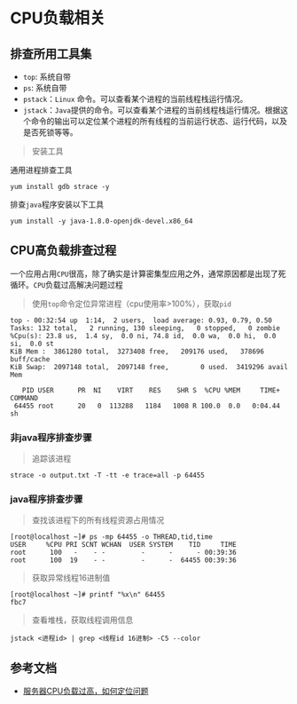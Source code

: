 # CPU负载相关

## 排查所用工具集

- `top`: 系统自带
- `ps`: 系统自带
- `pstack`：`Linux` 命令。可以查看某个进程的当前线程栈运行情况。
- `jstack`：`Java`提供的命令。可以查看某个进程的当前线程栈运行情况。根据这个命令的输出可以定位某个进程的所有线程的当前运行状态、运行代码，以及是否死锁等等。

> 安装工具

通用进程排查工具

    yum install gdb strace -y

排查`java`程序安装以下工具

    yum install -y java-1.8.0-openjdk-devel.x86_64

## CPU高负载排查过程

一个应用占用`CPU`很高，除了确实是计算密集型应用之外，通常原因都是出现了死循环。`CPU`负载过高解决问题过程

> 使用`top`命令定位异常进程（cpu使用率>100%），获取`pid`

    top - 00:32:54 up  1:14,  2 users,  load average: 0.93, 0.79, 0.50
    Tasks: 132 total,   2 running, 130 sleeping,   0 stopped,   0 zombie
    %Cpu(s): 23.8 us,  1.4 sy,  0.0 ni, 74.8 id,  0.0 wa,  0.0 hi,  0.0 si,  0.0 st
    KiB Mem :  3861280 total,  3273408 free,   209176 used,   378696 buff/cache
    KiB Swap:  2097148 total,  2097148 free,        0 used.  3419296 avail Mem
    
       PID USER      PR  NI    VIRT    RES    SHR S  %CPU %MEM     TIME+ COMMAND
     64455 root      20   0  113288   1184   1008 R 100.0  0.0   0:04.44 sh
    
### 非java程序排查步骤

> 追踪该进程

    strace -o output.txt -T -tt -e trace=all -p 64455
    
### java程序排查步骤

> 查找该进程下的所有线程资源占用情况

    [root@localhost ~]# ps -mp 64455 -o THREAD,tid,time
    USER     %CPU PRI SCNT WCHAN  USER SYSTEM    TID     TIME
    root      100   -    - -         -      -      - 00:39:36
    root      100  19    - -         -      -  64455 00:39:36

> 获取异常线程16进制值

    [root@localhost ~]# printf "%x\n" 64455
    fbc7
    
> 查看堆栈，获取线程调用信息

    jstack <进程id> | grep <线程id 16进制> -C5 --color

## 参考文档

- [服务器CPU负载过高，如何定位问题](https://www.jianshu.com/p/45c6bcb85934)